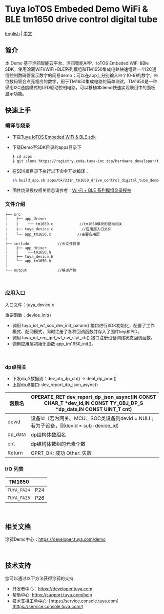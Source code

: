 # Tuya IoTOS Embeded Demo WiFi & BLE tm1650 drive control digital tube 

[English](./README.md) | [中文](./README_zh.md)

## 简介 

本 Demo 基于涂鸦智能云平台、涂鸦智能APP、IoTOS Embeded WiFi &Ble SDK，使用涂鸦WiFi/WiFi+BLE系列模组和TM1650集成电路快速组建一个I2C通信控制数码管显示数字的简易demo；可以在app上分别输入四个(0-9)的数字，四位数码管会点亮相应的数字，用于TM1650集成电路的简单测试。TM1650是一种采用I2C通信模式的LED驱动控制电路，可以移植本demo快速实现项目中的面板显示功能。

## 快速上手

### 编译与烧录
+ 下载[Tuya IoTOS Embeded WiFi & BLE sdk](https://github.com/tuya/tuya-iotos-embeded-sdk-wifi-ble-bk7231n) 

+ 下载Demo至SDK目录的apps目录下 

  ```bash
  $ cd apps
  $ git clone https://registry.code.tuya-inc.top/hardware_developer/tuya-iotos-embeded-demo-wifi-ble-tm1650-drive-control-digital-tube.git
  ```
  
+ 在SDK根目录下执行以下命令开始编译：

  ```bash
  sh build_app.sh apps/bk7231n_tm1650_drive_control_digital_tube_demo bk7231n_tm1650_drive_control_digital_tube_demo 1.0.0
  ```

+ 固件烧录授权相关信息请参考：[Wi-Fi + BLE 系列模组烧录授权](https://developer.tuya.com/cn/docs/iot/device-development/burn-and-authorization/burn-and-authorize-wifi-ble-modules/burn-and-authorize-wb-series-modules?id=Ka78f4pttsytd) 



### 文件介绍
```
├── src	
|    ├── app_driver
|    |    └── tm1650.c            //tm1650模块的驱动相关
|    ├── tuya_device.c             //应用层入口文件
|    └── app_tm1650.c            //主要应用层
|
├── include				//头文件目录
|    ├── app_driver
|    |    └──tm1650.h
|    ├── tuya_device.h
|    └── app_tm1650.h
|
└── output              //编译产物
```

<br>

### 应用入口
入口文件：tuya_device.c

重要函数：device_init()

+ 调用 tuya_iot_wf_soc_dev_init_param() 接口进行SDK初始化，配置了工作模式、配网模式，同时注册了各种回调函数并存入了固件key和PID。
+ 调用 tuya_iot_reg_get_wf_nw_stat_cb() 接口注册设备网络状态回调函数。
+ 调用应用层初始化函数 app_tm1650_init()。

<br>

### dp点相关

+ 下发dp点数据流：dev_obj_dp_cb() -> deal_dp_proc()
+ 上报dp点接口: dev_report_dp_json_async()

|函数名 | OPERATE_RET dev_report_dp_json_async(IN CONST CHAR_T *dev_id,IN CONST TY_OBJ_DP_S *dp_data,IN CONST UINT_T cnt)|
|	---|---|
|    devid | 设备id（若为网关、MCU、SOC类设备则devid = NULL;若为子设备，则devid = sub-device_id)|
|    dp_data | dp结构体数组名|
|    cnt |dp结构体数组的元素个数|
|    Return    |  OPRT_OK: 成功  Other: 失败 |

### I/O 列表

|TM1650||
| --- | --- |
|`TUYA_PA24`|P24|
|`TUYA_PA26`|P26|



<br>



## 相关文档

涂鸦Demo中心：https://developer.tuya.com/demo


<br>


## 技术支持

您可以通过以下方法获得涂鸦的支持:

- 开发者中心：https://developer.tuya.com
- 帮助中心: https://support.tuya.com/help
- 技术支持工单中心: [https://service.console.tuya.com](https://service.console.tuya.com/) 


<br>


